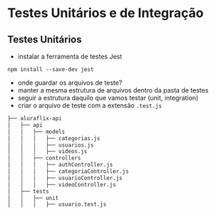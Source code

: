 # Testes Unitários e de Integração

## Testes Unitários

- instalar a ferramenta de testes Jest

`npm install --save-dev jest`

- onde guardar os arquivos de teste?
- manter a mesma estrutura de arquivos dentro da pasta de testes
- seguir a estrutura daquilo que vamos testar (unit, integration)
- criar o arquivo de teste com a extensão `.test.js`

```bash
├── aluraflix-api
│   ├── api
│   │   ├── models
│   │   │   ├── categorias.js
│   │   │   ├── usuarios.js
│   │   │   ├── videos.js
│   │   ├── controllers
│   │   │   ├── authController.js
│   │   │   ├── categoriaController.js
│   │   │   ├── usuarioController.js
│   │   │   ├── videoController.js
│   ├── tests
│   │   ├── unit
│   │   │   ├── usuario.test.js
```

